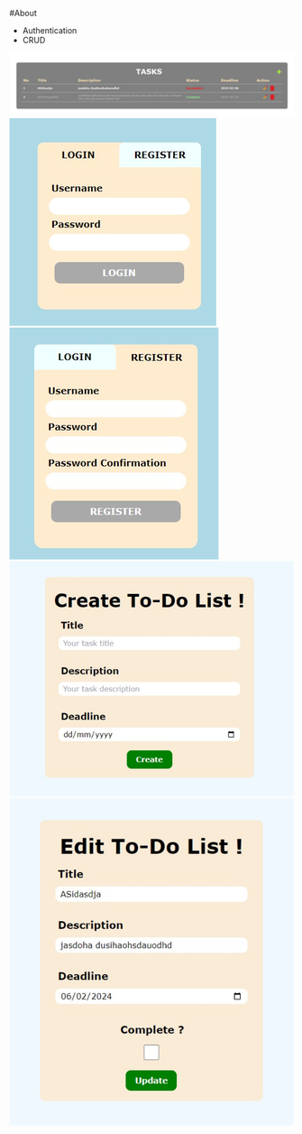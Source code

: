 #About

- Authentication
- CRUD
  
![GitHub Logo](docs/task-home.jpeg)
![GitHub Logo](docs/login.jpeg)
![GitHub Logo](docs/register.jpeg)
![GitHub Logo](docs/create.jpeg)
![GitHub Logo](docs/update.jpeg)
